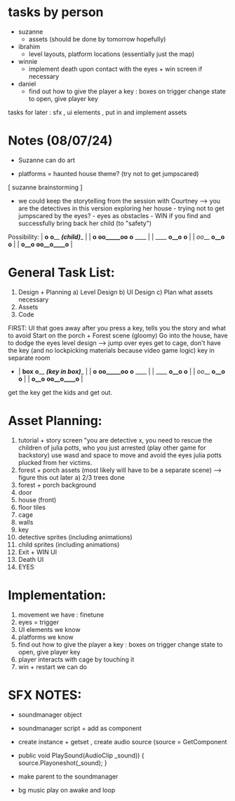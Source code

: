 
# tasks by person
- suzanne
  - assets (should be done by tomorrow hopefully) 
- ibrahim
    - level layouts, platform locations (essentially just the map)
- winnie
    - implement death upon contact with the eyes + win screen if necessary
- daniel
  - find out how to give the player a key : boxes on trigger change state to open, give player key


tasks for later : sfx , ui elements , put in and implement assets




# Notes (08/07/24)
- Suzanne can do art

- platforms = haunted house theme? (try not to get jumpscared)
  
[ suzanne brainstorming ]
- we could keep the storytelling from the session with Courtney --> you are the detectives in this version exploring her house
       - trying not to get jumpscared by the eyes?
       - eyes as obstacles
      - WIN if you find and successfully bring back her child (to "safety")

Possibility:
| __o__   ____o______ ___(child)____      |
| __o__    __oo_____oo__    __o__   ____  |
|      ____            __o__o__   __o__   |
| _oo___   ____o__o____        ____o____  |
|      __o__o__       __oo__o____o__      |



# General Task List:
1) Design + Planning
  a) Level Design
  b) UI Design
  c) Plan what assets necessary
3) Assets
4) Code

FIRST: UI that goes away after you press a key, tells you the story and what to avoid
Start on the porch + Forest scene (gloomy) 
Go into the house, have to dodge the eyes
level design --> jump over eyes
get to cage, don't have the key (and no lockpicking materials because video game logic) 
key in separate room
  - | __box__   ____o______ ___(key in box)____      |
    | __o__    __oo_____oo__    __o__   ____  |
    |      ____            __o__o__   __o__   |
    | _oo___   ____o__o____        ____o____  |
    |      __o__o__       __oo__o____o__      |

get the key get the kids and get out.


# Asset Planning:
1) tutorial + story screen "you are detective x, you need to rescue the children of julia potts, who you just arrested (play other game for backstory) use wasd and space to move and avoid the eyes julia potts plucked from her victims.
2) forest + porch assets (most likely will have to be a separate scene) --> figure this out later
    a) 2/3 trees done
4) forest + porch background
5) door
6) house (front)
7) floor tiles
8) cage
9) walls
10) key
11) detective sprites (including animations)
12) child sprites (including animations)
13) Exit + WIN UI
14) Death UI
15) EYES

# Implementation:
1) movement we have : finetune
2) eyes = trigger
3) UI elements we know
4) platforms we know
5) find out how to give the player a key : boxes on trigger change state to open, give player key
6) player interacts with cage by touching it
7) win + restart we can do



# SFX NOTES:
- soundmanager object
- soundmanager script + add as component
- create instance + getset , create audio source (source = GetComponent<audiosource>
- public void PlaySound(AudioClip _sound))
  {
    source.Playoneshot(_sound);
  }

- make parent to the soundmanager
- bg music play on awake and loop
